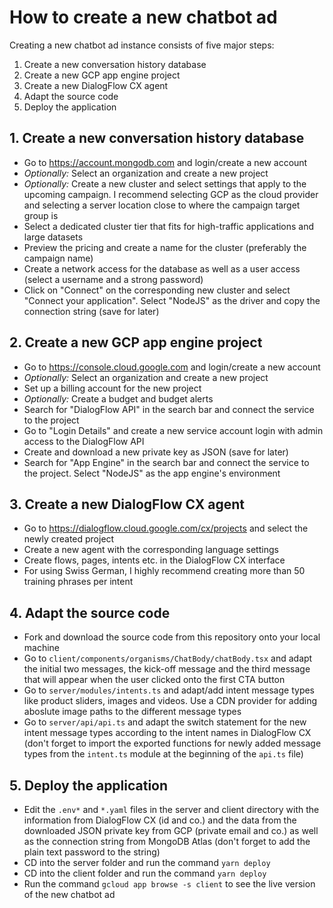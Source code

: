 # How to create a new chatbot ad

Creating a new chatbot ad instance consists of five major steps:

1. Create a new conversation history database
2. Create a new GCP app engine project
3. Create a new DialogFlow CX agent
4. Adapt the source code
5. Deploy the application

## 1. Create a new conversation history database

- Go to https://account.mongodb.com and login/create a new account
- _Optionally:_ Select an organization and create a new project
- _Optionally:_ Create a new cluster and select settings that apply to the upcoming campaign. I recommend selecting GCP as the cloud provider and selecting a server location close to where the campaign target group is
- Select a dedicated cluster tier that fits for high-traffic applications and large datasets
- Preview the pricing and create a name for the cluster (preferably the campaign name)
- Create a network access for the database as well as a user access (select a username and a strong password)
- Click on "Connect" on the corresponding new cluster and select "Connect your application". Select "NodeJS" as the driver and copy the connection string (save for later)

## 2. Create a new GCP app engine project

- Go to https://console.cloud.google.com and login/create a new account
- _Optionally:_ Select an organization and create a new project
- Set up a billing account for the new project
- _Optionally:_ Create a budget and budget alerts
- Search for "DialogFlow API" in the search bar and connect the service to the project
- Go to "Login Details" and create a new service account login with admin access to the DialogFlow API
- Create and download a new private key as JSON (save for later)
- Search for "App Engine" in the search bar and connect the service to the project. Select "NodeJS" as the app engine's environment

## 3. Create a new DialogFlow CX agent

- Go to https://dialogflow.cloud.google.com/cx/projects and select the newly created project
- Create a new agent with the corresponding language settings
- Create flows, pages, intents etc. in the DialogFlow CX interface
- For using Swiss German, I highly recommend creating more than 50 training phrases per intent

## 4. Adapt the source code

- Fork and download the source code from this repository onto your local machine
- Go to `client/components/organisms/ChatBody/chatBody.tsx` and adapt the initial two messages, the kick-off message and the third message that will appear when the user clicked onto the first CTA button
- Go to `server/modules/intents.ts` and adapt/add intent message types like product sliders, images and videos. Use a CDN provider for adding aboslute image paths to the different message types
- Go to `server/api/api.ts` and adapt the switch statement for the new intent message types according to the intent names in DialogFlow CX (don't forget to import the exported functions for newly added message types from the `intent.ts` module at the beginning of the `api.ts` file)

## 5. Deploy the application

- Edit the `.env*` and `*.yaml` files in the server and client directory with the information from DialogFlow CX (id and co.) and the data from the downloaded JSON private key from GCP (private email and co.) as well as the connection string from MongoDB Atlas (don't forget to add the plain text password to the string)
- CD into the server folder and run the command `yarn deploy`
- CD into the client folder and run the command `yarn deploy`
- Run the command `gcloud app browse -s client` to see the live version of the new chatbot ad
